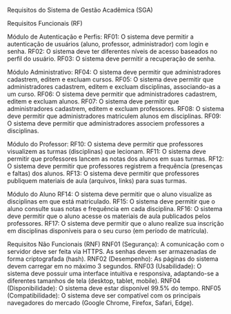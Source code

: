 Requisitos do Sistema de Gestão Acadêmica (SGA)

Requisitos Funcionais (RF)

Módulo de Autenticação e Perfis:
  RF01: O sistema deve permitir a autenticação de usuários (aluno, professor, administrador) com login e senha.
  RF02: O sistema deve ter diferentes níveis de acesso baseados no perfil do usuário.
  RF03: O sistema deve permitir a recuperação de senha.

 Módulo Administrativo:
  RF04: O sistema deve permitir que administradores cadastrem, editem e excluam cursos.
  RF05: O sistema deve permitir que administradores cadastrem, editem e excluam disciplinas, associando-as a um curso.
  RF06: O sistema deve permitir que administradores cadastrem, editem e excluam alunos.
  RF07: O sistema deve permitir que administradores cadastrem, editem e excluam professores.
  RF08: O sistema deve permitir que administradores matriculem alunos em disciplinas.
  RF09: O sistema deve permitir que administradores associem professores a disciplinas.

Módulo do Professor:
 RF10: O sistema deve permitir que professores visualizem as turmas (disciplinas) que lecionam.
 RF11: O sistema deve permitir que professores lancem as notas dos alunos em suas turmas.
 RF12: O sistema deve permitir que professores registrem a frequência (presenças e faltas) dos alunos.
 RF13: O sistema deve permitir que professores publiquem materiais de aula (arquivos, links) para suas turmas.

Módulo do Aluno
 RF14: O sistema deve permitir que o aluno visualize as disciplinas em que está matriculado.
 RF15: O sistema deve permitir que o aluno consulte suas notas e frequência em cada disciplina.
 RF16: O sistema deve permitir que o aluno acesse os materiais de aula publicados pelos professores.
 RF17: O sistema deve permitir que o aluno realize sua inscrição em disciplinas disponíveis para o seu curso (em período de matrícula).

 Requisitos Não Funcionais (RNF)
  RNF01 (Segurança): A comunicação com o servidor deve ser feita via HTTPS. As senhas devem ser armazenadas de forma criptografada (hash).
  RNF02 (Desempenho): As páginas do sistema devem carregar em no máximo 3 segundos.
  RNF03 (Usabilidade): O sistema deve possuir uma interface intuitiva e responsiva, adaptando-se a diferentes tamanhos de tela (desktop, tablet, mobile).
  RNF04 (Disponibilidade): O sistema deve estar disponível 99.5% do tempo.
  RNF05 (Compatibilidade): O sistema deve ser compatível com os principais navegadores do mercado (Google Chrome, Firefox, Safari, Edge).

